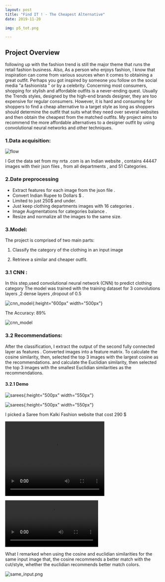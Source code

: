 ```yaml
---
layout: post
title: "Find IT ! - The Cheapest Alternative"
date: 2019-11-20

img: p5_tot.png 

---
```




## Project Overview 

following up with the fashion trend is still the major theme that runs the retail fashion business. Also, As a person who enjoys fashion, I know that inspiration can come from various sources when it comes to obtaining a great outfit. Perhaps you got inspired by someone you follow on the social media "a fashionista " or by a celebrity.  Concerning most consumers, shopping for stylish and affordable outfits is a never-ending quest. Usually the Trends styles, designed by the high-end brands designer, they are too expensive for regular consumers. 
However, it is hard and consuming for shoppers to find a cheap alternative to a target style as long as shoppers should determine the outfit that suits what they need over several websites and then obtain the cheapest from the matched outfits. 
My project aims to recommend the more affordable alternatives to a designer outfit by using convolutional neural networks and other techniques.




### 1.Data acquisition:

![flow]({{site.url}}/assets/img/Myntra-online-shopping.jpg)

I Got the data set from my nrta .com is an Indian website  , contains 44447 images with their json files , from all departments , and 51  Categories.


### 2.Date preprocessing 

+ Extract features for each image from the json file .
+ Convert Indian Rupee to Dollars $  .
+ Limited to just 250$ and under.
+ Just keep clothing departments images with 16 categories .
+ Image Augmentations  for categories balance .
+ Resize and normalize all the images to the same size.





### 3.Model:
The project is comprised of two main parts:

1. Classify the category of the clothing in an input image

2. Retrieve a similar and cheaper outfit.


### 3.1 CNN :  
In this step,used convolutional neural network (CNN) to predict clothing category
The model was trained with the training dataset for 3 convolutions layers ,2 dense layers ,dropout of 0.5

![cnn_model]({{site.url}}/assets/img/cnn_model.png){:height="600px" width="500px"}

The Accuracy: 89%

![cnn_model]({{site.url}}/assets/img/p5_trainacc.png)

### 3.2 Recommendations:
After the classification, I extract  the output of the second fully connected layer as features .
Converted images into a feature matrix. To calculate the cosine similarity, then, selected the top 3 images with the largest cosine as the recommendations. and calculate the  Euclidian similarity, then selected the top 3 images with the smallest Euclidian similarities as the recommendations.

#### 3.2.1 Demo


![sarees]({{site.url}}/assets/img/sarees.png){:height="500px" width="550px"}


![sarees]({{site.url}}/assets/img/sarees_price.png){:height="500px" width="550px"}


I picked a Saree from Kalki Fashion website that cost 290 $

<video width="320" height="240" controls>
  <source src="/assets/img/sareedemo.mov" type="video/mp4">
</video>


![Watch the video]({{site.url}}/assets/img/sareedemo.mov)


What I remarked when using the cosine and euclidian similarities for the same input image that, the cosine recommends a better match with the cut/style, whether the euclidian recommends better match colors.

![same_input.png]({{site.url}}/assets/img/same_input.png)






